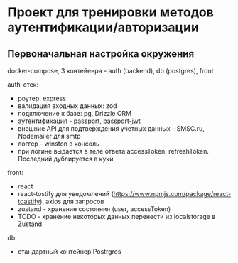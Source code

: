 # Проект для тренировки методов аутентификации/авторизации

## Первоначальная настройка окружения
docker-compose, 3 контейенра - auth (backend), db (postgres), front

auth-стек:
- роутер: express
- валидация входных данных: zod
- подключение к базе: pg, Drizzle ORM
- аутентификация - passport, passport-jwt
- внешние API для подтверждения учетных данных - SMSC.ru, Nodemailer для smtp
- логгер - winston в консоль
- при логине выдается в теле ответа accessToken, refreshToken. Последний дублируется в куки 

front:
- react
- react-tostify для уведомлений (https://www.npmjs.com/package/react-toastify), axios для запросов
- zustand - хранение состояния (user, accessToken) 
- TODO - хранение некоторых данных перенести из localstorage в Zustand

db:
- стандартный контейнер Postrgres



